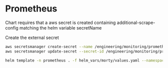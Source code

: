 # Prometheus

Chart requires that a aws secret is created containing additional-scrape-config matching the helm variable secretName

Create the external secret
```bash
aws secretsmanager create-secret --name /engineering/monitoring/prometheus-additional-scrape --secret-string file://secret.json
aws secretsmanager update-secret --secret-id /engineering/monitoring/prometheus-additional-scrape --secret-string file://secret.json
```

```bash
helm template -n prometheus . -f helm_vars/morty/values.yaml --namespace monitoring
```
